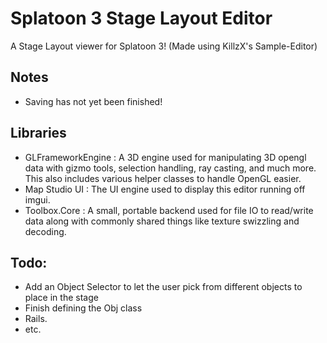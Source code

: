 # Splatoon 3 Stage Layout Editor
A Stage Layout viewer for Splatoon 3! (Made using KillzX's Sample-Editor)

## Notes
- Saving has not yet been finished!

## Libraries

- GLFrameworkEngine : A 3D engine used for manipulating 3D opengl data with gizmo tools, selection handling, ray casting, and much more. This also includes various helper classes to handle OpenGL easier.  
- Map Studio UI : The UI engine used to display this editor running off imgui. 
- Toolbox.Core : A small, portable backend used for file IO to read/write data along with commonly shared things like texture swizzling and decoding. 

## Todo:
- Add an Object Selector to let the user pick from different objects to place in the stage
- Finish defining the Obj class
- Rails.
- etc.
